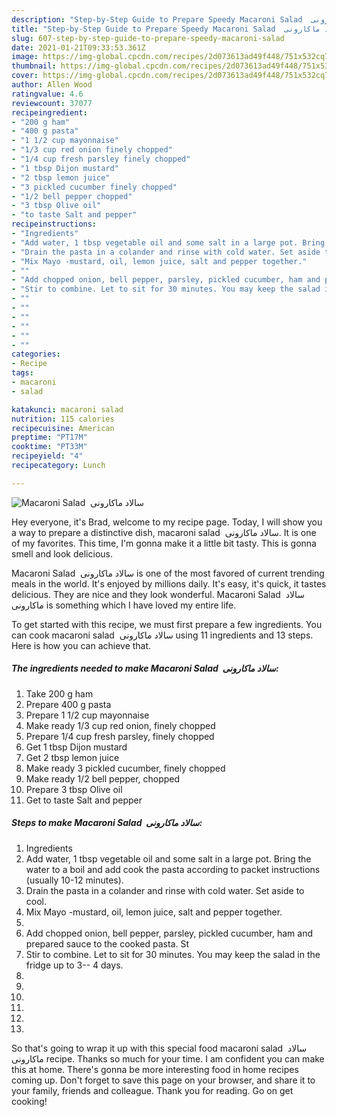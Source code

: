 ```yaml
---
description: "Step-by-Step Guide to Prepare Speedy Macaroni Salad  سالاد ماکارونی"
title: "Step-by-Step Guide to Prepare Speedy Macaroni Salad  سالاد ماکارونی"
slug: 607-step-by-step-guide-to-prepare-speedy-macaroni-salad
date: 2021-01-21T09:33:53.361Z
image: https://img-global.cpcdn.com/recipes/2d073613ad49f448/751x532cq70/macaroni-salad-سالاد-ماکارونی-recipe-main-photo.jpg
thumbnail: https://img-global.cpcdn.com/recipes/2d073613ad49f448/751x532cq70/macaroni-salad-سالاد-ماکارونی-recipe-main-photo.jpg
cover: https://img-global.cpcdn.com/recipes/2d073613ad49f448/751x532cq70/macaroni-salad-سالاد-ماکارونی-recipe-main-photo.jpg
author: Allen Wood
ratingvalue: 4.6
reviewcount: 37077
recipeingredient:
- "200 g ham"
- "400 g pasta"
- "1 1/2 cup mayonnaise"
- "1/3 cup red onion finely chopped"
- "1/4 cup fresh parsley finely chopped"
- "1 tbsp Dijon mustard"
- "2 tbsp lemon juice"
- "3 pickled cucumber finely chopped"
- "1/2 bell pepper chopped"
- "3 tbsp Olive oil"
- "to taste Salt and pepper"
recipeinstructions:
- "Ingredients"
- "Add water, 1 tbsp vegetable oil and some salt in a large pot. Bring the water to a boil and add cook the pasta according to packet instructions (usually 10-12 minutes)."
- "Drain the pasta in a colander and rinse with cold water. Set aside to cool."
- "Mix Mayo -mustard, oil, lemon juice, salt and pepper together."
- ""
- "Add chopped onion, bell pepper, parsley, pickled cucumber, ham and prepared sauce to the cooked pasta. St"
- "Stir to combine. Let to sit for 30 minutes. You may keep the salad in the fridge up to 3-- 4 days."
- ""
- ""
- ""
- ""
- ""
- ""
categories:
- Recipe
tags:
- macaroni
- salad

katakunci: macaroni salad 
nutrition: 115 calories
recipecuisine: American
preptime: "PT17M"
cooktime: "PT33M"
recipeyield: "4"
recipecategory: Lunch

---
```



![Macaroni Salad  سالاد ماکارونی](https://img-global.cpcdn.com/recipes/2d073613ad49f448/751x532cq70/macaroni-salad-سالاد-ماکارونی-recipe-main-photo.jpg)

Hey everyone, it's Brad, welcome to my recipe page. Today, I will show you a way to prepare a distinctive dish, macaroni salad  سالاد ماکارونی. It is one of my favorites. This time, I'm gonna make it a little bit tasty. This is gonna smell and look delicious.

Macaroni Salad  سالاد ماکارونی is one of the most favored of current trending meals in the world. It's enjoyed by millions daily. It's easy, it's quick, it tastes delicious. They are nice and they look wonderful. Macaroni Salad  سالاد ماکارونی is something which I have loved my entire life.




To get started with this recipe, we must first prepare a few ingredients. You can cook macaroni salad  سالاد ماکارونی using 11 ingredients and 13 steps. Here is how you can achieve that.

<!--inarticleads1-->

##### The ingredients needed to make Macaroni Salad  سالاد ماکارونی:

1. Take 200 g ham
1. Prepare 400 g pasta
1. Prepare 1 1/2 cup mayonnaise
1. Make ready 1/3 cup red onion, finely chopped
1. Prepare 1/4 cup fresh parsley, finely chopped
1. Get 1 tbsp Dijon mustard
1. Get 2 tbsp lemon juice
1. Make ready 3 pickled cucumber, finely chopped
1. Make ready 1/2 bell pepper, chopped
1. Prepare 3 tbsp Olive oil
1. Get to taste Salt and pepper




<!--inarticleads2-->

##### Steps to make Macaroni Salad  سالاد ماکارونی:

1. Ingredients
1. Add water, 1 tbsp vegetable oil and some salt in a large pot. Bring the water to a boil and add cook the pasta according to packet instructions (usually 10-12 minutes).
1. Drain the pasta in a colander and rinse with cold water. Set aside to cool.
1. Mix Mayo -mustard, oil, lemon juice, salt and pepper together.
1. 
1. Add chopped onion, bell pepper, parsley, pickled cucumber, ham and prepared sauce to the cooked pasta. St
1. Stir to combine. Let to sit for 30 minutes. You may keep the salad in the fridge up to 3-- 4 days.
1. 
1. 
1. 
1. 
1. 
1. 




So that's going to wrap it up with this special food macaroni salad  سالاد ماکارونی recipe. Thanks so much for your time. I am confident you can make this at home. There's gonna be more interesting food in home recipes coming up. Don't forget to save this page on your browser, and share it to your family, friends and colleague. Thank you for reading. Go on get cooking!
